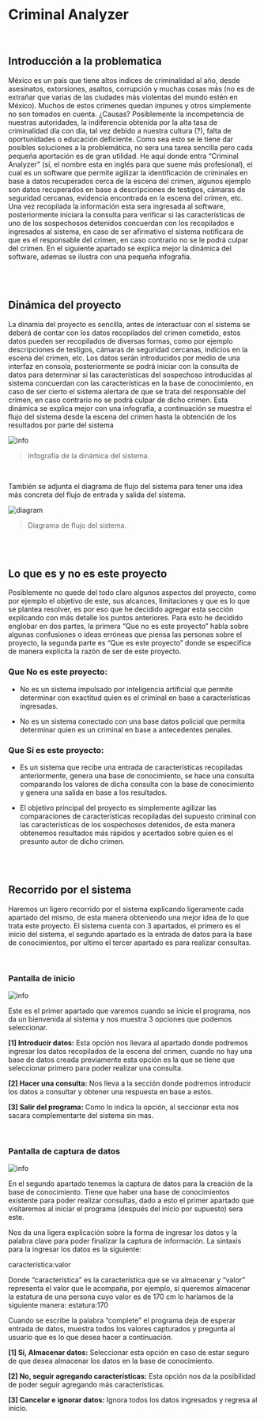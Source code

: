 # **Criminal Analyzer**

<br>

## **Introducción a la problematica**

México es un país que tiene altos indices de criminalidad al año, desde asesinatos,
extorsiones, asaltos, corrupción y muchas cosas más (no es de extrañar que varias de las
ciudades más violentas del mundo estén en México). Muchos de estos crímenes quedan
impunes y otros simplemente no son tomados en cuenta. ¿Causas? Posiblemente la
incompetencia de nuestras autoridades, la indiferencia obtenida por la alta tasa de
criminalidad día con día, tal vez debido a nuestra cultura (?), falta de oportunidades o
educación deficiente. Como sea esto se le tiene dar posibles soluciones a la problemática, no
sera una tarea sencilla pero cada pequeña aportación es de gran utilidad.
He aquí donde entra “Criminal Analyzer” (sí, el nombre esta en inglés para que suene más
profesional), el cual es un software que permite agilizar la identificación de criminales en
base a datos recuperados cerca de la escena del crimen, algunos ejemplo son datos
recuperados en base a descripciones de testigos, cámaras de seguridad cercanas, evidencia
encontrada en la escena del crimen, etc. Una vez recopilada la información esta sera
ingresada al software, posteriormente iniciara la consulta para verificar si las características
de uno de los sospechosos detenidos concuerdan con los recopilados e ingresados al
sistema, en caso de ser afirmativo el sistema notificara de que es el responsable del crimen,
en caso contrario no se le podrá culpar del crimen.
En el siguiente apartado se explica mejor la dinámica del software, ademas se ilustra con una
pequeña infografía. 

<br>
<br>

## **Dinámica del proyecto**

La dinamia del proyecto es sencilla, antes de interactuar con el sistema se deberá de contar
con los datos recopilados del crimen cometido, estos datos pueden ser recopilados de
diversas formas, como por ejemplo descripciones de testigos, cámaras de seguridad
cercanas, indicios en la escena del crimen, etc. Los datos serán introducidos por medio de
una interfaz en consola, posteriormente se podrá iniciar con la consulta de datos para
determinar si las características del sospechoso introducidas al sistema concuerdan con las
características en la base de conocimiento, en caso de ser cierto el sistema alertara de que
se trata del responsable del crimen, en caso contrario no se podrá culpar de dicho crimen.
Esta dinámica se explica mejor con una infografía, a continuación se muestra el flujo del
sistema desde la escena del crimen hasta la obtención de los resultados por parte del
sistema

![info](documentation/Infografia.svg)

> Infografía de la dinámica del sistema.

<br>

También se adjunta el diagrama de flujo del sistema para tener una idea más concreta del flujo de entrada y salida del sistema. 

![diagram](documentation/DiagramaFlujo.svg)

> Diagrama de flujo del sistema.

<br>
<br>

## **Lo que es y no es este proyecto**
Posiblemente no quede del todo claro algunos aspectos del proyecto, como por ejemplo el
objetivo de este, sus alcances, limitaciones y que es lo que se plantea resolver, es por eso
que he decidido agregar esta sección explicando con más detalle los puntos anteriores. Para
esto he decidido englobar en dos partes, la primera “Que no es este proyecto” habla sobre
algunas confusiones o ideas erróneas que piensa las personas sobre el proyecto, la segunda
parte es “Que es este proyecto” donde se especifica de manera explicita la razón de ser de
este proyecto.

### **Que No es este proyecto:**
* No es un sistema impulsado por inteligencia artificial que permite determinar con exactitud quien es el criminal en base a características ingresadas.

* No es un sistema conectado con una base datos policial que permita determinar quien es un criminal en base a antecedentes penales.

### **Que Sí es este proyecto:**
* Es un sistema que recibe una entrada de características recopiladas anteriormente, genera una base de conocimiento, se hace una consulta comparando los valores de dicha consulta con la base de conocimiento y genera una salida en base a los resultados.

* El objetivo principal del proyecto es simplemente agilizar las comparaciones de características recopiladas del supuesto criminal con las características de los sospechosos detenidos, de esta manera obtenemos resultados más rápidos y acertados sobre quien es el presunto autor de dicho crimen. 

<br>
<br>

## **Recorrido por el sistema**

Haremos un ligero recorrido por el sistema explicando ligeramente cada apartado del mismo,
de esta manera obteniendo una mejor idea de lo que trata este proyecto.
El sistema cuenta con 3 apartados, el primero es el inicio del sistema, el segundo apartado
es la entrada de datos para la base de conocimientos, por ultimo el tercer apartado es para
realizar consultas. 

<br>

 ### **Pantalla de inicio**

![info](documentation/capture_1.png)

Este es el primer apartado que varemos cuando se inicie el programa, nos da un bienvenida al sistema y nos muestra 3 opciones que podemos seleccionar. 

**[1] Introducir datos:** Esta opción nos llevara al apartado donde podremos ingresar los datos recopilados de la escena del crimen, cuando no hay una base de datos creada previamente esta opción es la que se tiene que seleccionar primero para poder realizar una consulta. 

**[2] Hacer una consulta:** Nos lleva a la sección donde podremos introducir los datos a consultar y obtener una respuesta en base a estos.

**[3] Salir del programa:** Como lo indica la opción, al seccionar esta nos sacara complementarte del sistema sin mas. 

<br>

 ### **Pantalla de captura de datos**

![info](documentation/capture_1.png)

En el segundo apartado tenemos la captura de datos para la creación de la base de conocimiento. Tiene que haber una base de conocimientos existente para poder realizar consultas, dado a esto el primer apartado que visitaremos al iniciar el programa (después del inicio por supuesto) sera este.

Nos da una ligera explicación sobre la forma de ingresar los datos y la palabra clave para poder finalizar la captura de información.
La sintaxis para la ingresar los datos es la siguiente: 

característica:valor

Donde “característica” es la característica que se va almacenar y “valor” representa el valor que le acompaña, por ejemplo, si queremos almacenar la estatura de una persona cuyo valor es de 170 cm lo haríamos de la siguiente manera: estatura:170  

Cuando se escribe la palabra “complete” el programa deja de esperar entrada de datos, muestra todos los valores capturados y pregunta al usuario que es lo que desea hacer a continuación.

**[1] Sí, Almacenar datos:** Seleccionar esta opción en caso de estar seguro de que desea almacenar los datos en la base de conocimiento.

**[2] No, seguir agregando características:** Esta opción nos da la posibilidad de poder seguir agregando más características.

**[3] Cancelar e ignorar datos:** Ignora todos los datos ingresados y regresa al inicio.


